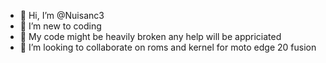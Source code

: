 - 👋 Hi, I’m @Nuisanc3
- 👀 I’m new to coding
- 🌱 My code might be heavily broken any help will be appriciated
- 💞️ I’m looking to collaborate on roms and kernel for moto edge 20 fusion


<!---
Nuisanc3/Nuisanc3 is a ✨ special ✨ repository because its `README.md` (this file) appears on your GitHub profile.
You can click the Preview link to take a look at your changes.
--->
